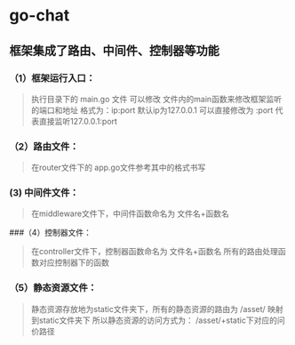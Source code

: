 # go-chat
## 框架集成了路由、中间件、控制器等功能
### （1）框架运行入口：
> 执行目录下的 main.go 文件 可以修改 文件内的main函数来修改框架监听的端口和地址
>格式为：ip:port 默认ip为127.0.0.1 可以直接修改为 :port 代表直接监听127.0.0.1:port

### （2）路由文件：
> 在router文件下的 app.go文件参考其中的格式书写

### (3) 中间件文件：
> 在middleware文件下，中间件函数命名为 文件名+函数名

###（4）控制器文件：
> 在controller文件下，控制器函数命名为 文件名+函数名
> 所有的路由处理函数对应控制器下的函数

### （5）静态资源文件：
> 静态资源存放地为static文件夹下，所有的静态资源的路由为 /asset/ 映射到static文件夹下
> 所以静态资源的访问方式为： /asset/+static下对应的问价路径